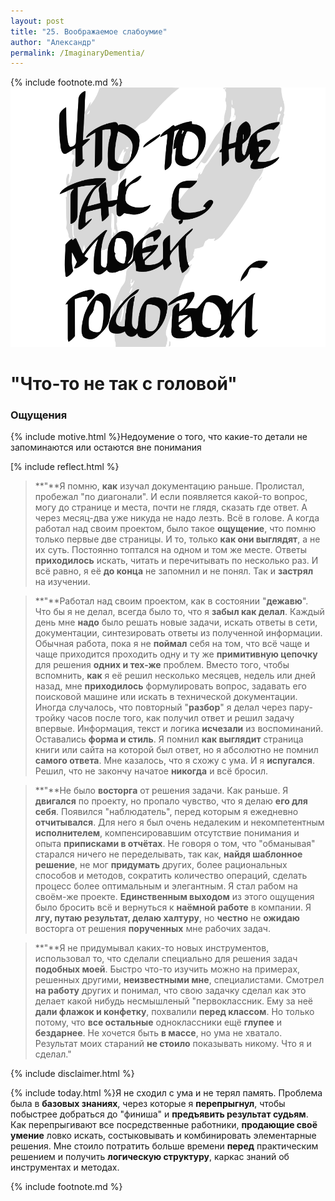 ```yaml
---
layout: post
title: "25. Воображаемое слабоумие"
author: "Александр"
permalink: /ImaginaryDementia/
---
```

{% include footnote.md %}
<a href="/cards/">!["Воображаемая деменция"](/_img/25.svg)</a>
# "Что-то не так с головой"

### Ощущения
{% include motive.html %}Недоумение о того, что какие-то детали не запоминаются или остаются вне понимания

[% include reflect.html %}
>**"**Я помню, **как** изучал документацию  раньше. Пролистал, пробежал "по диагонали". И если появляется какой-то вопрос, могу до странице и места, почти не глядя, сказать где ответ. А через месяц-два уже никуда не надо лезть. Всё в голове. А когда работал над своим проектом, было такое **ощущение**, что помню только первые две страницы. И то, только **как они выглядят**, а не их суть. Постоянно топтался на одном и том же месте. Ответы **приходилось** искать, читать и перечитывать по несколько раз. И всё равно, я её **до конца** не запомнил и не понял. Так и **застрял** на изучении.  

>**"**Работал над своим проектом, как в состоянии "**дежавю**". Что бы я не делал, всегда было то, что я **забыл как делал**. Каждый день мне **надо** было решать новые задачи, искать ответы в сети, документации, синтезировать ответы из полученной информации. Обычная работа, пока я не **поймал** себя на том, что всё чаще и чаще приходится проходить одну и ту же **примитивную цепочку** для решения **одних и тех-же** проблем. Вместо того, чтобы вспомнить, **как** я её решил несколько месяцев, недель или дней назад, мне **приходилось** формулировать вопрос, задавать его поисковой машине или искать в технической документации. Иногда случалось, что повторный "**разбор**" я делал через пару-тройку часов после того, как получил ответ и решил задачу впервые. Информация, текст и логика **исчезали** из воспоминаний. Оставались **форма и стиль**. Я помнил **как выглядит** страница книги или сайта на которой был ответ, но я абсолютно не помнил **самого ответа**. Мне казалось, что я схожу с ума. И я **испугался**. Решил, что не закончу начатое **никогда** и всё бросил.

>**"**Не было **восторга** от решения задачи. Как раньше. Я **двигался** по проекту, но пропало чувство, что я делаю **его для себя**. Появился "наблюдатель", перед которым я ежедневно **отчитывался**. Для него я был очень недалеким и некомпетентным **исполнителем**, компенсировавшим отсутствие понимания и опыта **приписками в отчётах**.  Не говоря о том, что "обманывая" старался ничего не переделывать, так как, **найдя шаблонное решение**, не мог **придумать** других, более рациональных способов и методов, сократить количество операций, сделать процесс более оптимальным и элегантным. Я стал рабом на своём-же проекте. **Единственным выходом** из этого ощущения было бросить всё и вернуться к **наёмной работе** в компании. Я **лгу, путаю результат, делаю халтуру**, но **честно** не **ожидаю** восторга от решения **порученных** мне рабочих задач. 

>**"**Я не придумывал каких-то новых инструментов, использовал то, что сделали специально для решения задач **подобных моей**. Быстро что-то изучить можно на примерах, решенных другими, **неизвестными мне**,  специалистами. Смотрел **на работу** других и понимал, что свою задачку сделал как это делает какой нибудь несмышленый "первоклассник. Ему за неё **дали флажок и конфетку**, похвалили **перед классом**. Но только потому, что **все остальные** одноклассники ещё **глупее** и **бездарнее**. Не хочется быть **в массе**, но ума не хватало. Результат моих стараний **не стоило** показывать никому. Что я и сделал."

{% include disclaimer.html %}

{% include today.html %}Я не сходил с ума и не терял память. Проблема была в **базовых знаниях**, через которые я **перепрыгнул**, чтобы побыстрее добраться до "финиша" и **предъявить результат судьям**. Как перепрыгивают все посредственные работники, **продающие своё умение** ловко искать, состыковывать и комбинировать элементарные решения. Мне стоило потратить больше времени **перед** практическим решением и получить **логическую структуру**, каркас знаний об инструментах и методах. 

{% include footnote.md %}
